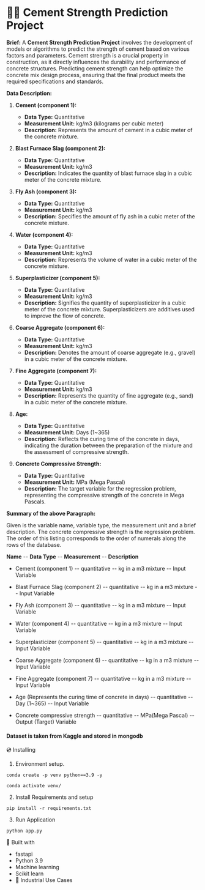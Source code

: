 # 🧱🔨 Cement Strength Prediction Project
**Brief:** A **Cement Strength Prediction Project** involves the development of models or algorithms to predict the strength of cement based on various factors and parameters. Cement strength is a crucial property in construction, as it directly influences the durability and performance of concrete structures. Predicting cement strength can help optimize the concrete mix design process, ensuring that the final product meets the required specifications and standards.


**Data Description:**

1. **Cement (component 1):**
   - **Data Type:** Quantitative
   - **Measurement Unit:** kg/m3 (kilograms per cubic meter)
   - **Description:** Represents the amount of cement in a cubic meter of the concrete mixture.

2. **Blast Furnace Slag (component 2):**
   - **Data Type:** Quantitative
   - **Measurement Unit:** kg/m3
   - **Description:** Indicates the quantity of blast furnace slag in a cubic meter of the concrete mixture.

3. **Fly Ash (component 3):**
   - **Data Type:** Quantitative
   - **Measurement Unit:** kg/m3
   - **Description:** Specifies the amount of fly ash in a cubic meter of the concrete mixture.

4. **Water (component 4):**
   - **Data Type:** Quantitative
   - **Measurement Unit:** kg/m3
   - **Description:** Represents the volume of water in a cubic meter of the concrete mixture.

5. **Superplasticizer (component 5):**
   - **Data Type:** Quantitative
   - **Measurement Unit:** kg/m3
   - **Description:** Signifies the quantity of superplasticizer in a cubic meter of the concrete mixture. Superplasticizers are additives used to improve the flow of concrete.

6. **Coarse Aggregate (component 6):**
   - **Data Type:** Quantitative
   - **Measurement Unit:** kg/m3
   - **Description:** Denotes the amount of coarse aggregate (e.g., gravel) in a cubic meter of the concrete mixture.

7. **Fine Aggregate (component 7):**
   - **Data Type:** Quantitative
   - **Measurement Unit:** kg/m3
   - **Description:** Represents the quantity of fine aggregate (e.g., sand) in a cubic meter of the concrete mixture.

8. **Age:**
   - **Data Type:** Quantitative
   - **Measurement Unit:** Days (1~365)
   - **Description:** Reflects the curing time of the concrete in days, indicating the duration between the preparation of the mixture and the assessment of compressive strength.

9. **Concrete Compressive Strength:**
   - **Data Type:** Quantitative
   - **Measurement Unit:** MPa (Mega Pascal)
   - **Description:** The target variable for the regression problem, representing the compressive strength of the concrete in Mega Pascals.


**Summary of the above Paragraph:**

Given is the variable name, variable type, the measurement unit and a brief description. The concrete compressive strength is the regression problem. The order of this listing corresponds to the order of numerals along the rows of the database.

**Name** -- **Data Type** -- **Measurement** -- **Description**

- Cement (component 1) -- quantitative -- kg in a m3 mixture -- Input Variable

- Blast Furnace Slag (component 2) -- quantitative -- kg in a m3 mixture -- Input Variable

- Fly Ash (component 3) -- quantitative -- kg in a m3 mixture -- Input Variable

- Water (component 4) -- quantitative -- kg in a m3 mixture -- Input Variable

- Superplasticizer (component 5) -- quantitative -- kg in a m3 mixture -- Input Variable

- Coarse Aggregate (component 6) -- quantitative -- kg in a m3 mixture -- Input Variable

- Fine Aggregate (component 7) -- quantitative -- kg in a m3 mixture -- Input Variable

- Age (Represents the curing time of concrete in days) -- quantitative -- Day (1~365) -- Input Variable

- Concrete compressive strength -- quantitative -- MPa(Mega Pascal) -- Output (Target) Variable



#### Dataset is taken from Kaggle and stored in mongodb


💿 Installing
1. Environment setup.
```
conda create -p venv python==3.9 -y
```
```
conda activate venv/
````
2. Install Requirements and setup
```
pip install -r requirements.txt
```
3. Run Application
```
python app.py
```

🔧 Built with
- fastapi
- Python 3.9
- Machine learning
- Scikit learn
- 🏦 Industrial Use Cases
